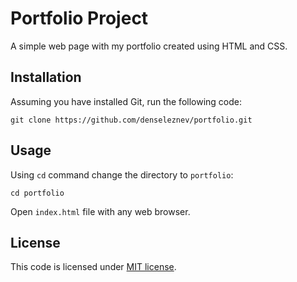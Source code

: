 # Portfolio Project
A simple web page with my portfolio created using HTML and CSS.

## Installation
Assuming you have installed Git, run the following code:

`git clone https://github.com/denseleznev/portfolio.git`

## Usage

Using `cd` command change the directory to `portfolio`:

`cd portfolio`

Open `index.html` file with any web browser.

## License
This code is licensed under [MIT license](LICENSE.md).
